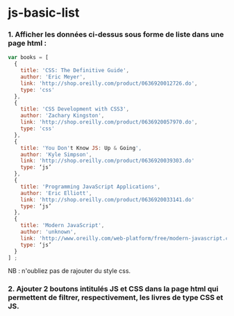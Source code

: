 # js-basic-list


### 1. Afficher les données ci-dessus sous forme de liste dans une page html :

```javascript
var books = [
  {
    title: 'CSS: The Definitive Guide',
    author: 'Eric Meyer',
    link: 'http://shop.oreilly.com/product/0636920012726.do',
    type: 'css'
  },
  {
    title: 'CSS Development with CSS3',
    author: 'Zachary Kingston',
    link: 'http://shop.oreilly.com/product/0636920057970.do', 
    type: 'css'
  },
  {
    title: 'You Don't Know JS: Up & Going',
    author: 'Kyle Simpson',
    link: 'http://shop.oreilly.com/product/0636920039303.do'
    type: ‘js’
  },
  {
    title: 'Programming JavaScript Applications',
    author: 'Eric Elliott',
    link: 'http://shop.oreilly.com/product/0636920033141.do'
    type: ‘js’
  },
  {
    title: 'Modern JavaScript',
    author: 'unknown',
    link: 'http://www.oreilly.com/web-platform/free/modern-javascript.csp'
    type: ‘js’
  }
] ;
```

NB : n'oubliez pas de rajouter du style css.

### 2. Ajouter 2 boutons intitulés JS et CSS dans la page html qui permettent de filtrer, respectivement, les livres de type CSS et JS.